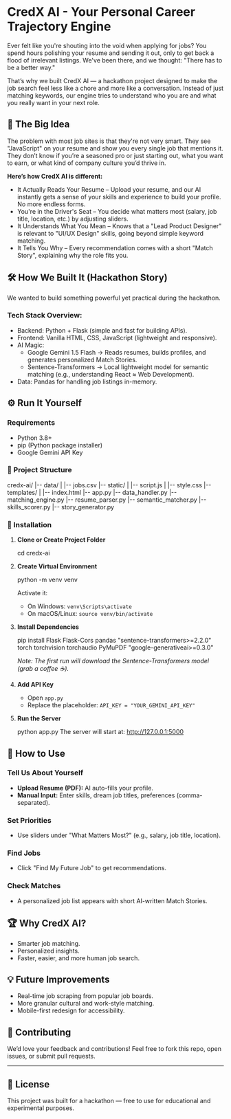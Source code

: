 # CredX AI - Your Personal Career Trajectory Engine

Ever felt like you're shouting into the void when applying for jobs? You spend hours polishing your resume and sending it out, only to get back a flood of irrelevant listings. We've been there, and we thought: "There has to be a better way."

That’s why we built CredX AI — a hackathon project designed to make the job search feel less like a chore and more like a conversation. Instead of just matching keywords, our engine tries to understand who you are and what you really want in your next role.

## 🚀 The Big Idea

The problem with most job sites is that they're not very smart. They see "JavaScript" on your resume and show you every single job that mentions it. They don’t know if you’re a seasoned pro or just starting out, what you want to earn, or what kind of company culture you’d thrive in.

**Here’s how CredX AI is different:**
- It Actually Reads Your Resume – Upload your resume, and our AI instantly gets a sense of your skills and experience to build your profile. No more endless forms.
- You're in the Driver's Seat – You decide what matters most (salary, job title, location, etc.) by adjusting sliders.
- It Understands What You Mean – Knows that a "Lead Product Designer" is relevant to "UI/UX Design" skills, going beyond simple keyword matching.
- It Tells You Why – Every recommendation comes with a short "Match Story", explaining why the role fits you.


## 🛠️ How We Built It (Hackathon Story)

We wanted to build something powerful yet practical during the hackathon.

### Tech Stack Overview:
- Backend: Python + Flask (simple and fast for building APIs).
- Frontend: Vanilla HTML, CSS, JavaScript (lightweight and responsive).
- AI Magic:
  - Google Gemini 1.5 Flash → Reads resumes, builds profiles, and generates personalized Match Stories.
  - Sentence-Transformers → Local lightweight model for semantic matching (e.g., understanding React ≈ Web Development).
- Data: Pandas for handling job listings in-memory.

## ⚙️ Run It Yourself

### Requirements
- Python 3.8+
- pip (Python package installer)
- Google Gemini API Key

### 📂 Project Structure

credx-ai/
|-- data/
|   |-- jobs.csv
|-- static/
|   |-- script.js
|   |-- style.css
|-- templates/
|   |-- index.html
|-- app.py
|-- data_handler.py
|-- matching_engine.py
|-- resume_parser.py
|-- semantic_matcher.py
|-- skills_scorer.py
|-- story_generator.py


### 🔧 Installation
1.  **Clone or Create Project Folder**

    cd credx-ai

2.  **Create Virtual Environment**
  
    python -m venv venv

    Activate it:
    - On Windows: `venv\Scripts\activate`
    - On macOS/Linux: `source venv/bin/activate`

3.  **Install Dependencies**

    pip install Flask Flask-Cors pandas "sentence-transformers>=2.2.0" torch torchvision torchaudio PyMuPDF "google-generativeai>=0.3.0"
  
    *Note: The first run will download the Sentence-Transformers model (grab a coffee ☕).*

4.  **Add API Key**
    - Open `app.py`
    - Replace the placeholder: `API_KEY = "YOUR_GEMINI_API_KEY"`

5.  **Run the Server**

    python app.py
    The server will start at: http://127.0.0.1:5000


## 📖 How to Use

### Tell Us About Yourself
- **Upload Resume (PDF):** AI auto-fills your profile.
- **Manual Input:** Enter skills, dream job titles, preferences (comma-separated).

### Set Priorities
- Use sliders under "What Matters Most?" (e.g., salary, job title, location).

### Find Jobs
- Click "Find My Future Job" to get recommendations.

### Check Matches
- A personalized job list appears with short AI-written Match Stories.


## 🏆 Why CredX AI?

- Smarter job matching.
- Personalized insights.
- Faster, easier, and more human job search.


## 💡 Future Improvements

- Real-time job scraping from popular job boards.
- More granular cultural and work-style matching.
- Mobile-first redesign for accessibility.


## 🤝 Contributing

We’d love your feedback and contributions! Feel free to fork this repo, open issues, or submit pull requests.

---

## 📜 License

This project was built for a hackathon — free to use for educational and experimental purposes.
